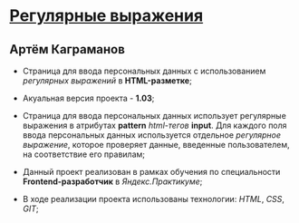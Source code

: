 # [Регулярные выражения](https://artkagr.github.io/form/)
## Артём Каграманов

* Страница для ввода персональных данных с использованием _регулярных выражений_ в **HTML-разметке**;

* Акуальная версия проекта - **1.03**;

* Страница для ввода персональных данных использует регулярные выражения в атрибутах **pattern** _html-тегов_ __input__. Для каждого поля ввода персональных данных используется отдельное _регулярное выражение_, которое проверяет данные, введенные пользователем, на соответствие его правилам;

* Данный проект реализован в рамках обучения по специальности **Frontend-разработчик** в _Яндекс.Практикуме_;

* В ходе реализации проекта использованы технологии: _HTML_, _CSS_, _GIT_;



